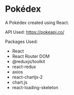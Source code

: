 # Pokédex

A Pokédex created using React.

API Used: https://pokeapi.co/

Packages Used:

- React
- React Router DOM
- @reduxjs/toolkit
- react-redux
- axios
- react-chartjs-2
- chart.js
- react-loading-skeleton
